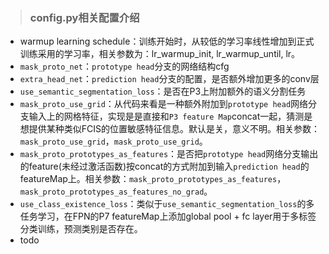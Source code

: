 > ### config.py相关配置介绍
- warmup learning schedule：训练开始时，从较低的学习率线性增加到正式训练采用的学习率，相关参数为：lr_warmup_init, lr_warmup_until, lr。
- `mask_proto_net`：`prototype head`分支的网络结构cfg
- `extra_head_net`：`prediction head`分支的配置，是否额外增加更多的conv层
- `use_semantic_segmentation_loss`：是否在P3上附加额外的语义分割任务
- `mask_proto_use_grid`：从代码来看是一种额外附加到`prototype head`网络分支输入上的网格特征，实现是是直接和`P3 feature Map`concat一起，猜测是想提供某种类似FCIS的位置敏感特征信息。默认是关，意义不明。相关参数：`mask_proto_use_grid`，`mask_proto_use_grid`。
- `mask_proto_prototypes_as_features`：是否把`prototype head`网络分支输出的feature(未经过激活函数)按concat的方式附加到输入`prediction head`的featureMap上。相关参数：`mask_proto_prototypes_as_features`，`mask_proto_prototypes_as_features_no_grad`。
- `use_class_existence_loss`：类似于`use_semantic_segmentation_loss`的多任务学习，在FPN的P7 featureMap上添加global pool + fc layer用于多标签分类训练，预测类别是否存在。
- todo
